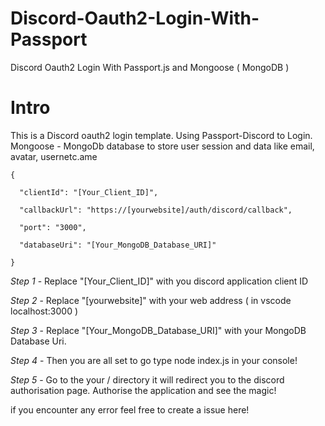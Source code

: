 # Discord-Oauth2-Login-With-Passport
Discord Oauth2 Login With Passport.js and Mongoose ( MongoDB ) 

# Intro
This is a Discord oauth2 login template. Using Passport-Discord to Login. Mongoose - MongoDb database to store user session and data like email, avatar, usernetc.ame 

```JS
{

  "clientId": "[Your_Client_ID]",        
  
  "callbackUrl": "https://[yourwebsite]/auth/discord/callback",

  "port": "3000",

  "databaseUri": "[Your_MongoDB_Database_URI]"

}
```
 *Step 1* - Replace "[Your_Client_ID]" with you discord application client ID 
 
 *Step 2* - Replace "[yourwebsite]" with your web address ( in vscode localhost:3000 )
 
 *Step 3* - Replace "[Your_MongoDB_Database_URI]" with your MongoDB Database Uri.
 
 *Step 4* - Then you are all set to go type node index.js in your console!
 
 *Step 5* - Go to the your / directory it will redirect you to the discord authorisation page. Authorise the application and see the magic!
 
 if you encounter any error feel free to create a issue here!
